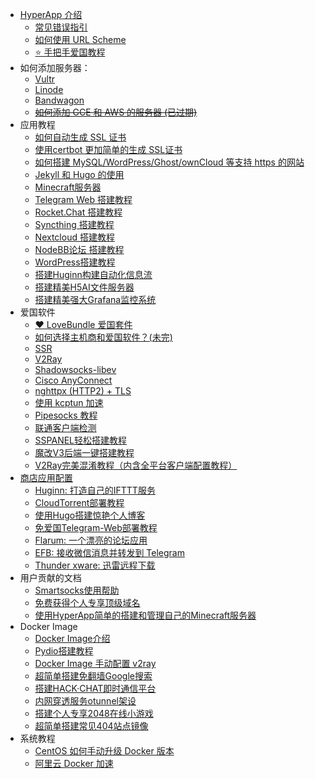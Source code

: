 * [HyperApp 介绍](README.md)
    * [常见错误指引](faq.md)
    * [如何使用 URL Scheme](workflow.md)
    * [⭐️ 手把手爱国教程](proxy/get-started.md)
* 如何添加服务器：
    * [Vultr](vendors.md#vultr)
    * [Linode](vendors.md#linode)
    * [Bandwagon](vendors.md#bandwagon搬瓦工)
    * [~~如何添加 GCE 和 AWS 的服务器 (已过期)~~](Add-Sever-Cloud.md)
* 应用教程
    * [如何自动生成 SSL 证书](SSL.md)
    * [使用certbot 更加简单的生成 SSL证书](developer/certbot.md)
    * [如何搭建 MySQL/WordPress/Ghost/ownCloud 等支持 https 的网站](Get-Started.md)
    * [Jekyll 和 Hugo 的使用](static-site.md)
    * [Minecraft服务器](RD_MinecraftServerBuilding.md)
    * [Telegram Web 搭建教程](telegram-web.md)
    * [Rocket.Chat 搭建教程](rocket-chat.md)
    * [Syncthing 搭建教程](syncthing.md)
    * [Nextcloud 搭建教程](nextcloud.md)
    * [NodeBB论坛 搭建教程](nodebb.md)
    * [WordPress搭建教程](wordpress.md)
    * [搭建Huginn构建自动化信息流](huginn.md)
    * [搭建精美H5AI文件服务器](h5ai.md)
    * [搭建精美强大Grafana监控系统](monitor.md)
* 爱国软件
    * [❤️ LoveBundle 爱国套件](proxy/love-bundle.md)
    * [如何选择主机商和爱国软件？(未完)](proxy/GFW.md)
    * [SSR](proxy/SSR.md)
    * [V2Ray](proxy/V2Ray.md)
    * [Shadowsocks-libev](proxy/ss-libev.md)
    * [Cisco AnyConnect](proxy/ocserv.md)
    * [nghttpx (HTTP2) + TLS](proxy/nghttpx.md)
    * [使用 kcptun 加速](proxy/kcptun.md)
    * [Pipesocks 教程](proxy/Pipesocks.md)
    * [联通客户端检测](proxy/unicom.md)
    * [SSPANEL轻松搭建教程](proxy/panel.md)
    * [魔改V3后端一键搭建教程](proxy/ssrmu.md)
    * [V2Ray完美混淆教程（内含全平台客户端配置教程）](proxy/V2ray+Websocket.md)
* [商店应用配置](Apps.md)
    - [Huginn: 打造自己的IFTTT服务](Apps.md#huginn)
    - [CloudTorrent部署教程](Bt.md)
    - [使用Hugo搭建惊艳个人博客](Hugo.md)
    - [免爱国Telegram-Web部署教程](telegram.md)
    - [Flarum: 一个漂亮的论坛应用](Apps.md#flarum)
    - [EFB: 接收微信消息并转发到 Telegram](Apps.md#efb)
    - [Thunder xware: 迅雷远程下载](Apps.md#thunder-xware)
* 用户贡献的文档
   - [Smartsocks使用帮助](Smartsocks-help.md)
   - [免费获得个人专享顶级域名](Get-Domain.md)
   - [使用HyperApp简单的搭建和管理自己的Minecraft服务器](RD_MinecraftServerBuilding.md)
* Docker Image
   * [Docker Image介绍](advanced/docker-image-introduction.md)
   * [Pydio搭建教程](pydio.md)
   * [Docker Image 手动配置 v2ray](advanced/docker-image-v2ray.md)
   * [超简单搭建免翻墙Google搜索](google.md)
   * [搭建HACK·CHAT即时通信平台](chat.md)
   * [内网穿透服务otunnel架设](otunnel.md)
   * [搭建个人专享2048在线小游戏](2048.md)
   * [超简单搭建常见404站点镜像](mirror.md)
* 系统教程
   * [CentOS 如何手动升级 Docker 版本](centos-upgrade-docker.md)
   * [阿里云 Docker 加速](Aliyun-docker.md)
